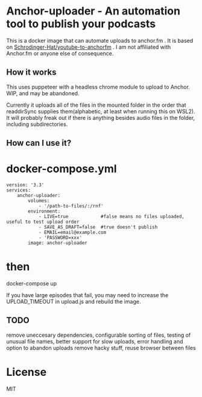 # Anchor-uploader - An automation tool to publish your podcasts

This is a docker image that can automate uploads to anchor.fm .  It is based on [Schrodinger-Hat/youtube-to-anchorfm](https://github.com/Schrodinger-Hat/youtube-to-anchorfm) .  I am not affiliated with Anchor.fm or anyone else of consequence.
## How it works

This uses puppeteer with a headless chrome module to upload to Anchor.  WIP, and may be abandoned.  

Currently it uploads all of the files in the mounted folder in the order that readdirSync supplies them(alphabetic, at least when running this on WSL2).  It will probably freak out if there is anything besides audio files in the folder, including subdirectories.


## How can I use it?

# docker-compose.yml
	version: '3.3'
	services:
		anchor-uploader:
			volumes:
				- '/path-to-files/:/rnf'
			environment:
				- LIVE=true            #false means no files uploaded, useful to test upload order
				- SAVE_AS_DRAFT=false  #true doesn't publish
				- EMAIL=email@example.com
				- 'PASSWORD=xxx'
			image: anchor-uploader

# then
docker-compose up

If you have large episodes that fail, you may need to increase the UPLOAD_TIMEOUT in upload.js and rebuild the image.

## TODO
remove uneccesary dependencies, configurable sorting of files, testing of unusual file names, better support for slow uploads, error handling and option to abandon uploads
remove hacky stuff, reuse browser between files

# License

MIT
